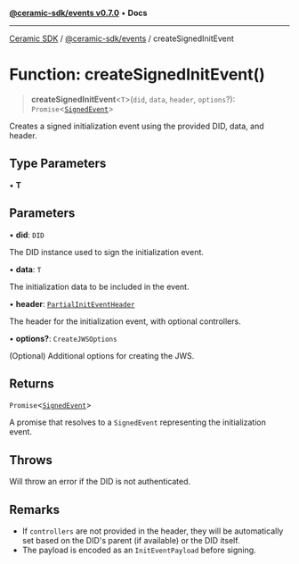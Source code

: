 [**@ceramic-sdk/events v0.7.0**](../README.md) • **Docs**

***

[Ceramic SDK](../../../README.md) / [@ceramic-sdk/events](../README.md) / createSignedInitEvent

# Function: createSignedInitEvent()

> **createSignedInitEvent**\<`T`\>(`did`, `data`, `header`, `options`?): `Promise`\<[`SignedEvent`](../type-aliases/SignedEvent.md)\>

Creates a signed initialization event using the provided DID, data, and header.

## Type Parameters

• **T**

## Parameters

• **did**: `DID`

The DID instance used to sign the initialization event.

• **data**: `T`

The initialization data to be included in the event.

• **header**: [`PartialInitEventHeader`](../type-aliases/PartialInitEventHeader.md)

The header for the initialization event, with optional controllers.

• **options?**: `CreateJWSOptions`

(Optional) Additional options for creating the JWS.

## Returns

`Promise`\<[`SignedEvent`](../type-aliases/SignedEvent.md)\>

A promise that resolves to a `SignedEvent` representing the initialization event.

## Throws

Will throw an error if the DID is not authenticated.

## Remarks

- If `controllers` are not provided in the header, they will be automatically set
  based on the DID's parent (if available) or the DID itself.
- The payload is encoded as an `InitEventPayload` before signing.
